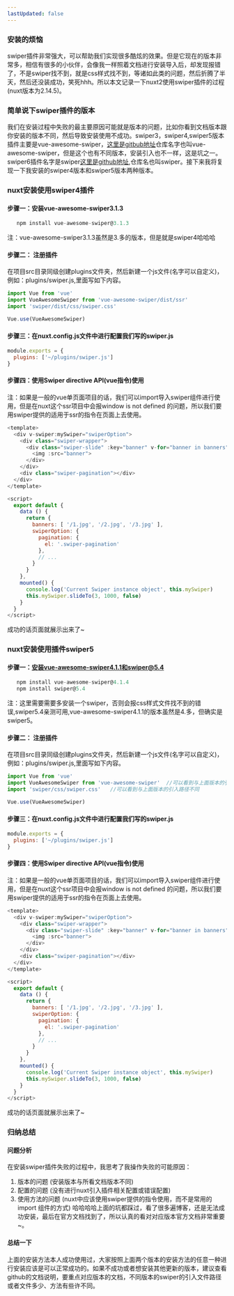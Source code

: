 ```yaml
---
lastUpdated: false
---
```

### 安装的烦恼
swiper插件非常强大，可以帮助我们实现很多酷炫的效果。但是它现在的版本非常多，相信有很多的小伙伴，会像我一样照着文档进行安装导入后，却发现报错了，不是swiper找不到，就是css样式找不到，等诸如此类的问题，然后折腾了半天，然后还没装成功，笑死hhh。所以本文记录一下nuxt2使用swiper插件的过程(nuxt版本为2.14.5)。
### 简单说下swiper插件的版本
我们在安装过程中失败的最主要原因可能就是版本的问题，比如你看到文档版本跟你安装的版本不同，然后导致安装使用不成功。swiper3，swiper4,swiper5版本插件主要是vue-awesome-swiper，[这里是gitbub地址](https://github.com/surmon-china/vue-awesome-swiper)仓库名字也叫vue-awesome-swiper，但是这个也有不同版本，安装引入也不一样，这是坑之一。swiper6插件名字是swiper[这里是github地址](https://github.com/nolimits4web/swiper),仓库名也叫swiper。接下来我将复现一下我安装的swiper4版本和swiper5版本两种版本。

### nuxt安装使用swiper4插件
#### 步骤一：安装vue-awesome-swiper3.1.3

```js
   npm install vue-awesome-swiper@3.1.3
```
注：vue-awesome-swiper3.1.3虽然是3.多的版本，但是就是swiper4哈哈哈
#### 步骤二： 注册插件
在项目src目录同级创建plugins文件夹，然后新建一个js文件(名字可以自定义)，例如：plugins/swiper.js,里面写如下内容。

```js
import Vue from 'vue'
import VueAwesomeSwiper from 'vue-awesome-swiper/dist/ssr'
import 'swiper/dist/css/swiper.css'

Vue.use(VueAwesomeSwiper)
```
#### 步骤三：在nuxt.config.js文件中进行配置我们写的swiper.js


```js
module.exports = {
  plugins: ['~/plugins/swiper.js']
}
```
#### 步骤四：使用Swiper directive API(vue指令)使用
注：如果是一般的vue单页面项目的话，我们可以import导入swiper组件进行使用，但是在nuxt这个ssr项目中会报window is not defined 的问题，所以我们要用swiper提供的适用于ssr的指令在页面上去使用。

```js
<template>
  <div v-swiper:mySwiper="swiperOption">
    <div class="swiper-wrapper">
      <div class="swiper-slide" :key="banner" v-for="banner in banners">
        <img :src="banner">
      </div>
    </div>
    <div class="swiper-pagination"></div>
  </div>
</template>

<script>
  export default {
    data () {
      return {
        banners: [ '/1.jpg', '/2.jpg', '/3.jpg' ],
        swiperOption: {
          pagination: {
            el: '.swiper-pagination'
          },
          // ...
        }
      }
    },
    mounted() {
      console.log('Current Swiper instance object', this.mySwiper)
      this.mySwiper.slideTo(3, 1000, false)
    }
  }
</script>
```
成功的话页面就展示出来了~

### nuxt安装使用插件swiper5
#### 步骤一：安装vue-awesome-swiper4.1.1和swiper@5.4

```js
   npm install vue-awesome-swiper@4.1.4
   npm install swiper@5.4
```
注：这里需要需要多安装一个swiper，否则会报css样式文件找不到的错误,swiper5.4亲测可用,vue-awesome-swiper4.1.1的版本虽然是4.多，但确实是swiper5。
#### 步骤二： 注册插件
在项目src目录同级创建plugins文件夹，然后新建一个js文件(名字可以自定义)，例如：plugins/swiper.js,里面写如下内容。

```js
import Vue from 'vue'
import VueAwesomeSwiper from 'vue-awesome-swiper'  //可以看到与上面版本的引入路径不同
import 'swiper/css/swiper.css'   //可以看到与上面版本的引入路径不同

Vue.use(VueAwesomeSwiper)
```
#### 步骤三：在nuxt.config.js文件中进行配置我们写的swiper.js


```js
module.exports = {
  plugins: ['~/plugins/swiper.js']
}
```
#### 步骤四：使用Swiper directive API(vue指令)使用
注：如果是一般的vue单页面项目的话，我们可以import导入swiper组件进行使用，但是在nuxt这个ssr项目中会报window is not defined 的问题，所以我们要用swiper提供的适用于ssr的指令在页面上去使用。

```js
<template>
  <div v-swiper:mySwiper="swiperOption">
    <div class="swiper-wrapper">
      <div class="swiper-slide" :key="banner" v-for="banner in banners">
        <img :src="banner">
      </div>
    </div>
    <div class="swiper-pagination"></div>
  </div>
</template>

<script>
  export default {
    data () {
      return {
        banners: [ '/1.jpg', '/2.jpg', '/3.jpg' ],
        swiperOption: {
          pagination: {
            el: '.swiper-pagination'
          },
          // ...
        }
      }
    },
    mounted() {
      console.log('Current Swiper instance object', this.mySwiper)
      this.mySwiper.slideTo(3, 1000, false)
    }
  }
</script>
```
成功的话页面就展示出来了~


### 归纳总结
#### 问题分析
在安装swiper插件失败的过程中，我思考了我操作失败的可能原因：
1.  版本的问题  (安装版本与所看文档版本不同)
2.  配置的问题  (没有进行nuxt引入插件相关配置或错误配置)
3.  使用方法的问题  (nuxt中应该使用swiper提供的指令使用，而不是常用的import 组件的方式)
哈哈哈哈上面的坑都踩过，看了很多遍博客，还是无法成功安装，最后在官方文档找到了，所以认真的看对对应版本官方文档非常重要~。

#### 总结一下

上面的安装方法本人成功使用过，大家按照上面两个版本的安装方法的任意一种进行安装应该是可以正常成功的。如果不成功或者想安装其他更新的版本，建议查看github的文档说明，要重点对应版本的文档，不同版本的swiper的引入文件路径或者文件多少、方法有些许不同。

